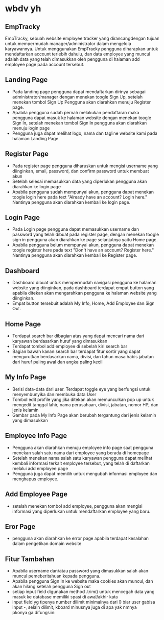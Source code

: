 
# wbdv yh

## **EmpTracky** 
EmpTracky, sebuah website employee tracker yang dirancangdengan tujuan untuk mempermudah manager/administrator dalam mengelola karyawannya. Untuk menggunakan EmpTracky pengguna diharapkan untuk mendaftarkan account terlebih dahulu, dan data employee yang muncul adalah data yang telah dimasukkan oleh pengguna di halaman add employee page pada account tersebut.

## **Landing Page**
- Pada landing page pengguna dapat mendaftarkan dirinya sebagai administrator/manager dengan menekan toogle Sign Up, setelah menekan tombol Sign Up Pengguna akan diarahkan menuju Register page. 
- Apabila pengguna sudah pernah melakukan pendaftaran maka pengguna dapat masuk ke halaman website dengan menekan toogle Sign In, setelah menekan tombol Sign In pengguna akan diarahkan menuju login page
- Pengguna juga dapat melihat logo, nama dan tagline website kami pada halaman Landing Page

## **Register Page**
- Pada register page pengguna diharuskan untuk mengisi username yang diinginkan, email, password, dan confirm password  untuk membuat akun
- Setelah selesai memasukkan data yang diperlukan pengguna akan diarahkan ke login page
- Apabila pengguna sudah mempunyai akun, pengguna dapat menekan toogle login here pada text "Already have an account? Login here." Nantinya pengguna akan diarahkan kembali ke login page.

## **Login Page**
- Pada Login page pengguna dapat memasukkan username dan password yang telah dibuat pada register page, dengan menekan toogle sign in pengguna akan diarahkan ke page selanjutnya yaitu Home page.
- Apabila pengguna belum mempunyai akun, pengguna dapat menekan toogle register here pada text "Don't have an account? Register here." Nantinya pengguna akan diarahkan kembali ke Register page.

## **Dashboard**
- Dashboard dibuat untuk mempermudah navigasi pengguna ke halaman website yang diinginkan, pada dashboard terdapat empat button yang apabila ditekan akan mengarahkan pengguna ke halaman website yang diinginkan.
- Empat button tersebuit adalah My Info, Home, Add Employee dan Sign Out.

## **Home Page**
- Terdapat search bar dibagian atas yang dapat mencari nama dari karyawan berdasarkan huruf yang dimasukkan 
- Terdapat tombol add employee di sebelah kiri search bar
- Bagian bawah kanan search bar terdapat fitur sortir yang dapat mengurutkan berdasarkan nama, divisi, dan tahun masa habis jabatan dari huruf paling awal dan angka paling kecil

## **My Info Page**
- Berisi data-data dari user. Terdapat toggle eye yang berfungsi untuk menyembunyika dan membuka data User
- Tombol edit profile yang jika ditekan akan memunculkan pop up untuk mengedit tanggal lahir, nama perusahaan, divisi, jabatan, nomor HP, dan jenis kelamin 
- Gambar pada My Info Page akan berubah tergantung dari jenis kelamin yang dimasukkan

## **Employee Info Page**
- Pengguna akan diarahkan menuju employee info page saat pengguna menekan salah satu nama dari employee yang berada di homepage
- Setelah menekan nama salah satu karyawan pengguna dapat melihat kembali informasi terkait employee tersebut, yang telah di daftarkan melalui add employee page 
- Pengguna juga dapat memilih untuk mengubah informasi employee dan menghapus employee.

## **Add Employee Page**
- setelah menekan tombol add employee, pengguna akan mengisi informasi yang diperlukan untuk mendaftarkan employee yang baru.

## **Eror Page**
- pengguna akan diarahkan ke error page apabila terdapat kesalahan dalam pengetikan domain website

## **Fitur Tambahan**
- Apabila username dan/atau password yang dimasukkan salah akan muncul pemeberitahuan kepada pengguna.
- Apabila pengguna Sign In ke website maka cookies akan muncul, dan akan hilang setelah pengguna Sign out
- setiap input field digunakan method .trim() untuk mencegah data yang masuk ke database memiliki spasi di awal/akhir kata
- input field yg tipenya number dilimit minimalnya dari 0 biar user gabisa input -, selain dilimit, kboard minusnya juga di apa yak nmnya pkonya ga difungsiin
